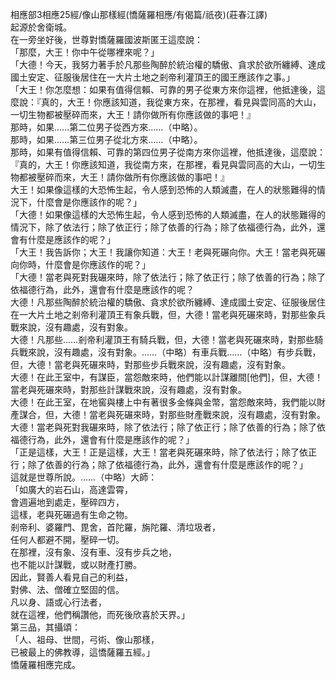 相應部3相應25經/像山那樣經(憍薩羅相應/有偈篇/祇夜)(莊春江譯)  
起源於舍衛城。  
在一旁坐好後，世尊對憍薩羅國波斯匿王這麼說：  
「那麼，大王！你中午從哪裡來呢？」  
「大德！今天，我努力著手於凡那些陶醉於統治權的驕傲、貪求於欲所纏縛、達成國土安定、征服後居住在一大片土地之剎帝利灌頂王的國王應該作之事。」  
「大王！你怎麼想：如果有值得信賴、可靠的男子從東方來你這裡，他抵達後，這麼說：『真的，大王！你應該知道，我從東方來，在那裡，看見與雲同高的大山，一切生物都被壓碎而來，大王！請你做所有你應該做的事吧！』  
那時，如果……第二位男子從西方來……（中略）。  
那時，如果……第三位男子從北方來……（中略）。  
那時，如果有值得信賴、可靠的第四位男子從南方來你這裡，他抵達後，這麼說：『真的，大王！你應該知道，我從南方來，在那裡，看見與雲同高的大山，一切生物都被壓碎而來，大王！請你做所有你應該做的事吧！』  
大王！如果像這樣的大恐怖生起，令人感到恐怖的人類滅盡，在人的狀態難得的情況下，什麼會是你應該作的呢？」  
「大德！如果像這樣的大恐怖生起，令人感到恐怖的人類滅盡，在人的狀態難得的情況下，除了依法行；除了依正行；除了依善的行為；除了依福德行為，此外，還會有什麼是應該作的呢？」  
「大王！我告訴你；大王！我讓你知道：大王！老與死碾向你。大王！當老與死碾向你時，什麼會是你應該作的呢？」  
「大德！當老與死對我碾來時，除了依法行；除了依正行；除了依善的行為；除了依福德行為，此外，還會有什麼是應該作的呢？  
大德！凡那些陶醉於統治權的驕傲、貪求於欲所纏縛、達成國土安定、征服後居住在一大片土地之剎帝利灌頂王有象兵戰，但，大德！當老與死碾來時，對那些象兵戰來說，沒有趣處，沒有對象。  
大德！凡那些……剎帝利灌頂王有騎兵戰，但，大德！當老與死碾來時，對那些騎兵戰來說，沒有趣處，沒有對象。……（中略）有車兵戰……（中略）有步兵戰，但，大德！當老與死碾來時，對那些步兵戰來說，沒有趣處，沒有對象。  
大德！在此王室中，有謀臣，當怨敵來時，他們能以計謀離間[他們]，但，大德！當老與死碾來時，對那些計謀戰來說，沒有趣處，沒有對象。  
大德！在此王室，在地窖與樓上中有著很多金條與金幣，當怨敵來時，我們能以財產謀合，但，大德！當老與死碾來時，對那些財產戰來說，沒有趣處，沒有對象。  
大德！當老與死對我碾來時，除了依法行；除了依正行；除了依善的行為；除了依福德行為，此外，還會有什麼是應該作的呢？」  
「正是這樣，大王！正是這樣，大王！當老與死碾來時，除了依法行；除了依正行；除了依善的行為；除了依福德行為，此外，還會有什麼是應該作的呢？」  
這就是世尊所說。……（中略）大師：  
「如廣大的岩石山，高達雲霄，  
會週遍地到處走，壓碎四方，  
這樣，老與死碾過有生命之物。  
剎帝利、婆羅門、毘舍，首陀羅，旃陀羅、清垃圾者，  
任何人都避不開，壓碎一切。  
在那裡，沒有象、沒有車、沒有步兵之地，  
也不能以計謀戰，或以財產打勝。  
因此，賢善人看見自己的利益，  
對佛、法、僧確立堅固的信。  
凡以身、語或心行法者，  
就在這裡，他們稱讚他，而死後欣喜於天界。」  
第三品，其攝頌：  
「人、祖母、世間，弓術、像山那樣，  
已被最上的佛教導，這憍薩羅五經。」  
憍薩羅相應完成。  
  
  
